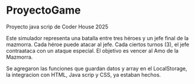 # ProyectoGame
Proyecto java scrip de Coder House 2025

  Este simulador representa una batalla entre tres héroes y un jefe final de la mazmorra.
  Cada héroe puede atacar al jefe. Cada ciertos turnos (3), el jefe contraataca con un ataque especial.
  El objetivo es vencer al Amo de la Mazmorra.

  Se agregaron las funciones que guardan datos y array en el LocalStorage, la integracion con HTML, Java scrip y CSS, ya estaban hechos.